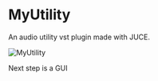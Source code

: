 # MyUtility

An audio utility vst plugin made with JUCE.

![MyUtility](MyUtility/blob/master/Screenshots/MyUtility%20-%20pre%20gui.png?raw=true
 "MyUtility")

Next step is a GUI
